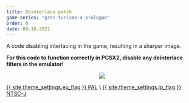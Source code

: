 ```yaml
---
title: Deinterlace patch
game-series: "gran-turismo-4-prologue"
order: 0
date: 09-10-2021
---
```


A code disabling interlacing in the game, resulting in a sharper image.

**For this code to function correctly in PCSX2, disable any deinterlace filters in the emulator!**

<p class="mod-screenshot" align="center">
<a href="https://i.imgur.com/gSda5j8.png"><img src="https://i.imgur.com/gSda5j8l.png"></a>
</p>

<a href="https://github.com/CookiePLMonster/Console-Cheat-Codes/blob/master/PS2/Gran%20Turismo%204%20Prologue/Deinterlace/3FB69323_deinterlace.pnach" class="button" role="button" target="_blank">{{ site.theme_settings.eu_flag }} PAL</a> \\
<a href="https://github.com/CookiePLMonster/Console-Cheat-Codes/blob/master/PS2/Gran%20Turismo%204%20Prologue/Deinterlace/EF258742_deinterlace.pnach" class="button" role="button" target="_blank">{{ site.theme_settings.jp_flag }} NTSC-J</a>